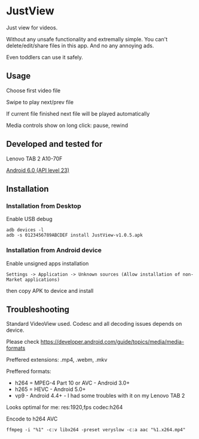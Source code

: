 # JustView

Just view for videos.

Without any unsafe functionality and extremally simple. You can't delete/edit/share files in this app. And no any annoying ads.

Even toddlers can use it safely.


## Usage

Choose first video file

Swipe to play next/prev file

If current file finished next file will be played automatically

Media controls show on long click: pause, rewind

## Developed and tested for

Lenovo TAB 2 A10-70F

[Android 6.0 (API level 23)](https://developer.android.com/studio/releases/platforms#6.0)


## Installation

### Installation from Desktop

Enable USB debug

```
adb devices -l
adb -s 0123456789ABCDEF install JustView-v1.0.5.apk
```


### Installation from Android device

Enable unsigned apps installation

```
Settings -> Application -> Unknown sources (Allow installation of non-Market applications)
```

then copy APK to device and install


## Troubleshooting

Standard VideoView used. Codesc and all decoding issues depends on device.

Please check https://developer.android.com/guide/topics/media/media-formats

Preffered extensions: .mp4, .webm, .mkv

Preffered formats:
- h264 = MPEG-4 Part 10 or AVC - Android 3.0+
- h265 = HEVC - Android 5.0+
- vp9 - Android 4.4+ - I had some troubles with it on my Lenovo TAB 2

Looks optimal for me: res:1920,fps codec:h264

Encode to h264 AVC
```
ffmpeg -i "%1" -c:v libx264 -preset veryslow -c:a aac "%1.x264.mp4"
```
